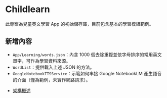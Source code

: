 # Childlearn

此專案為兒童英文學習 App 的初始儲存庫，目前包含基本的學習模組範例。

## 新增內容

* `App/Learning/words.json`：內含 1000 個去除重複並依字母排序的常用英文單字，可作為學習資料來源。
* `WordList`：提供載入上述 JSON 的方法。
* `GoogleNotebookTTSService`：示範如何串接 Google NotebookLM 產生語音的介面（僅為範例，未實作網路請求）。

- [架構概述](docs/architecture.md)
